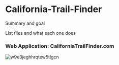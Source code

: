 # California-Trail-Finder

Summary and goal

List files and what each one does

### Web Application: CaliforniaTrailFinder.com

![w9e3jeghhrqtew5tlgcn](https://user-images.githubusercontent.com/41403941/96290086-e8337a00-0f9a-11eb-8e76-e0dfcb28ae84.jpg)
